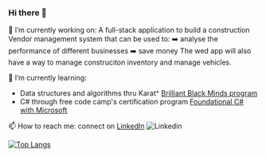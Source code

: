 ### Hi there 👋
🔭 I’m currently working on:
 A full-stack application to build a construction Vendor management system that can be used to:
 ➡️ analyse the performance of different businesses 
 ➡️ save money
 The wed app will also have a way to manage construciton inventory and manage vehicles.
 
🌱 I’m currently learning:
 - Data structures and algorithms thru Karat^ [Brilliant Black Minds program](https://central.karat.io/users/sign_in?bbm=true&_ga=2.140232059.938155976.1685156593-1002762848.1674590087&&__hstc=264156438.48bf26c9c669a01f3077197121708552.1685156890106.1685156890106.1685159591289.2&__hssc=264156438.1.1685159591289&__hsfp=3742987867&hsutk=48bf26c9c669a01f3077197121708552&contentType=landing-page&_gl=1*1hcpud0*_gcl_au*MTM5ODAwNjI3OC4xNjg1MTU2NTkz) 
 - C# through free code camp's certification program [Foundational C# with Microsoft](https://www.freecodecamp.org/learn/foundational-c-sharp-with-microsoft/write-your-first-code-using-c-sharp/perform-basic-string-formatting-in-c-sharp)
 
📫 How to reach me: connect on [LinkedIn](https://www.linkedin.com/in/fredericasblissett/) ![Linkedin](https://i.stack.imgur.com/gVE0j.png)

[![Top Langs](https://github-readme-stats.vercel.app/api/top-langs/?username=redricasa)](https://github.com/anuraghazra/github-readme-stats)


